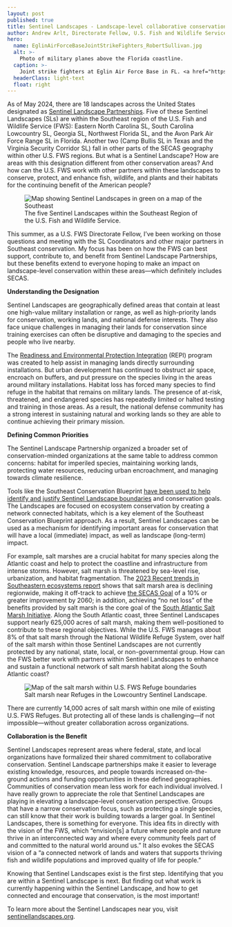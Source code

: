 ```yaml
---
layout: post
published: true
title: Sentinel Landscapes - Landscape-level collaborative conservation
author: Andrew Arlt, Directorate Fellow, U.S. Fish and Wildlife Service Southeast Region
hero:
  name: EglinAirForceBaseJointStrikeFighters_RobertSullivan.jpg
  alt: >-
    Photo of military planes above the Florida coastline.
  caption: >-
    Joint strike fighters at Eglin Air Force Base in FL. <a href="https://flickr.com/photos/my_public_domain_photos/35027434741/">Photo</a>: Robert Sullivan/Flickr, public domain.
  headerClass: light-text
  float: right
---
```

As of May 2024, there are 18 landscapes across the United States designated as [Sentinel Landscape Partnerships](https://sentinellandscapes.org/). Five of these Sentinel Landscapes (SLs) are within the Southeast region of the U.S. Fish and Wildlife Service (FWS): Eastern North Carolina SL, South Carolina Lowcountry SL, Georgia SL, Northwest Florida SL, and the Avon Park Air Force Range SL in Florida. Another two (Camp Bullis SL in Texas and the Virginia Security Corridor SL) fall in other parts of the SECAS geography within other U.S. FWS regions. But what is a Sentinel Landscape? How are areas with this designation different from other conservation areas?<!--more--> And how can the U.S. FWS work with other partners within these landscapes to conserve, protect, and enhance fish, wildlife, and plants and their habitats for the continuing benefit of the American people?

<figure>
  <img src="http://secassoutheast.org/images/R4_Map_blog.jpg" alt="Map showing Sentinel Landscapes in green on a map of the Southeast"/>
  <figcaption>The five Sentinel Landscapes within the Southeast Region of the U.S. Fish and Wildlife Service.</figcaption>
</figure>

This summer, as a U.S. FWS Directorate Fellow, I’ve been working on those questions and meeting with the SL Coordinators and other major partners in Southeast conservation. My focus has been on how the FWS can best support, contribute to, and benefit from Sentinel Landscape Partnerships, but these benefits extend to everyone hoping to make an impact on landscape-level conservation within these areas—which definitely includes SECAS.

**Understanding the Designation**

Sentinel Landscapes are geographically defined areas that contain at least one high-value military installation or range, as well as high-priority lands for conservation, working lands, and national defense interests. They also face unique challenges in managing their lands for conservation since training exercises can often be disruptive and damaging to the species and people who live nearby.

The [Readiness and Environmental Protection Integration](https://www.repi.mil/) (REPI) program was created to help assist in managing lands directly surrounding installations. But urban development has continued to obstruct air space, encroach on buffers, and put pressure on the species living in the areas around military installations. Habitat loss has forced many species to find refuge in the habitat that remains on military lands. The presence of at-risk, threatened, and endangered species has repeatedly limited or halted testing and training in those areas. As a result, the national defense community has a strong interest in sustaining natural and working lands so they are able to continue achieving their primary mission.

**Defining Common Priorities**

The Sentinel Landscape Partnership organized a broader set of conservation-minded organizations at the same table to address common concerns: habitat for imperiled species, maintaining working lands, protecting water resources, reducing urban encroachment, and managing towards climate resilience. 

Tools like the Southeast Conservation Blueprint [have been used to help identify and justify Sentinel Landscape boundaries](https://sentinellandscapes.org/) and conservation goals. The Landscapes are focused on ecosystem conservation by creating a network connected habitats, which is a key element of the Southeast Conservation Blueprint approach. As a result, Sentinel Landscapes can be used as a mechanism for identifying important areas for conservation that will have a local (immediate) impact, as well as landscape (long-term) impact.

For example, salt marshes are a crucial habitat for many species along the Atlantic coast and help to protect the coastline and infrastructure from intense storms. However, salt marsh is threatened by sea-level rise, urbanization, and habitat fragmentation. The [2023 Recent trends in Southeastern ecosystems report](https://secassoutheast.org/pdf/SECAS-goal-report-2023.pdf) shows that salt marsh area is declining regionwide, making it off-track to achieve [the SECAS Goal](https://secassoutheast.org/our-goal) of a 10% or greater improvement by 2060; in addition, achieving “no net loss” of the benefits provided by salt marsh is the core goal of the [South Atlantic Salt Marsh Initiative](https://marshforward.org/). Along the South Atlantic coast, three Sentinel Landscapes support nearly 625,000 acres of salt marsh, making them well-positioned to contribute to these regional objectives. While the U.S. FWS manages about 8% of that salt marsh through the National Wildlife Refuge System, over half of the salt marsh within those Sentinel Landscapes are not currently protected by any national, state, local, or non-governmental group. How can the FWS better work with partners within Sentinel Landscapes to enhance and sustain a functional network of salt marsh habitat along the South Atlantic coast? 

<figure>
  <img src="http://secassoutheast.org/images/SCLCSL_blog.jpg" alt="Map of the salt marsh within U.S. FWS Refuge boundaries"/>
  <figcaption>Salt marsh near Refuges in the Lowcountry Sentinel Landscape.</figcaption>
</figure>

There are currently 14,000 acres of salt marsh within one mile of existing U.S. FWS Refuges. But protecting all of these lands is challenging—if not impossible—without greater collaboration across organizations.

**Collaboration is the Benefit**

Sentinel Landscapes represent areas where federal, state, and local organizations have formalized their shared commitment to collaborative conservation. Sentinel Landscape partnerships make it easier to leverage existing knowledge, resources, and people towards increased on-the-ground actions and funding opportunities in these defined geographies. Communities of conservation mean less work for each individual involved.
I have really grown to appreciate the role that Sentinel Landscapes are playing in elevating a landscape-level conservation perspective. Groups that have a narrow conservation focus, such as protecting a single species, can still know that their work is building towards a larger goal. In Sentinel Landscapes, there is something for everyone. This idea fits in directly with the vision of the FWS, which “envision[s] a future where people and nature thrive in an interconnected way and where every community feels part of and committed to the natural world around us.” It also evokes the SECAS vision of a “a connected network of lands and waters that supports thriving fish and wildlife populations and improved quality of life for people.”

Knowing that Sentinel Landscapes exist is the first step. Identifying that you are within a Sentinel Landscape is next. But finding out what work is currently happening within the Sentinel Landscape, and how to get connected and encourage that conservation, is the most important!

To learn more about the Sentinel Landscapes near you, visit [sentinellandscapes.org](sentinellandscapes.org).
